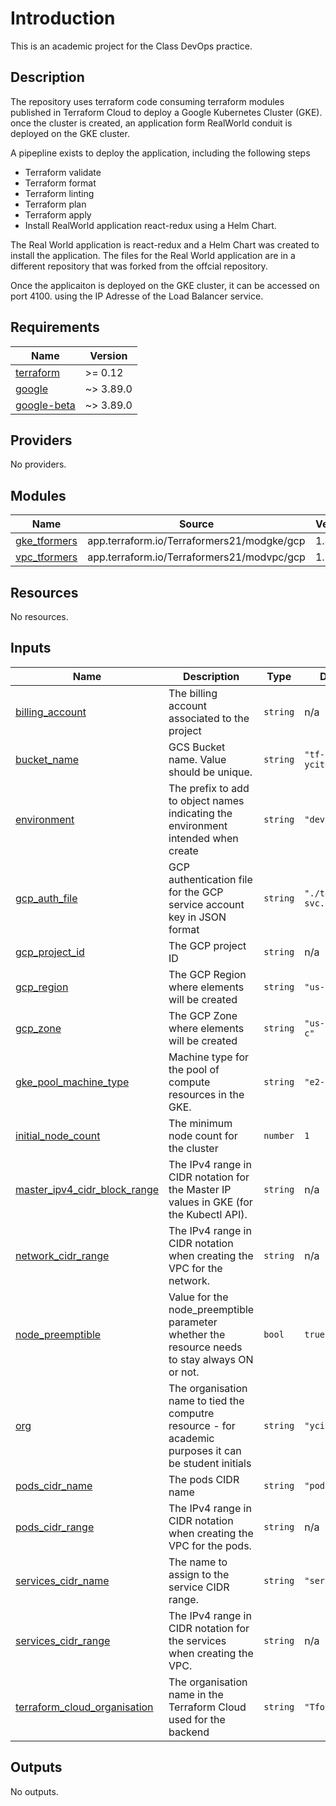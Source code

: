 # Introduction

This is an academic project for the Class DevOps practice. 

## Description

The repository uses terraform code consuming terraform modules published in Terraform Cloud to deploy a Google Kubernetes Cluster (GKE). 
once the cluster is created, an application form RealWorld conduit is deployed on the GKE cluster.

A pipepline exists to deploy the application, including the following steps 
- Terraform validate
- Terraform format
- Terraform linting
- Terraform plan
- Terraform apply
- Install RealWorld application react-redux using a Helm Chart.

The Real World application is react-redux and a Helm Chart was created to install the application. The files for the Real World application are in a different repository that was forked from the offcial repository.

Once the applicaiton is deployed on the GKE cluster, it can be accessed on port 4100. using the IP Adresse of the Load Balancer service. 

## Requirements

| Name | Version |
|------|---------|
| <a name="requirement_terraform"></a> [terraform](#requirement\_terraform) | >= 0.12 |
| <a name="requirement_google"></a> [google](#requirement\_google) | ~> 3.89.0 |
| <a name="requirement_google-beta"></a> [google-beta](#requirement\_google-beta) | ~> 3.89.0 |

## Providers

No providers.

## Modules

| Name | Source | Version |
|------|--------|---------|
| <a name="module_gke_tformers"></a> [gke\_tformers](#module\_gke\_tformers) | app.terraform.io/Terraformers21/modgke/gcp | 1.3.0 |
| <a name="module_vpc_tformers"></a> [vpc\_tformers](#module\_vpc\_tformers) | app.terraform.io/Terraformers21/modvpc/gcp | 1.1.0 |

## Resources

No resources.

## Inputs

| Name | Description | Type | Default | Required |
|------|-------------|------|---------|:--------:|
| <a name="input_billing_account"></a> [billing\_account](#input\_billing\_account) | The billing account associated to the project | `string` | n/a | yes |
| <a name="input_bucket_name"></a> [bucket\_name](#input\_bucket\_name) | GCS Bucket name. Value should be unique. | `string` | `"tf-bucket-ycit021"` | no |
| <a name="input_environment"></a> [environment](#input\_environment) | The prefix to add to object names indicating the environment intended when create | `string` | `"dev"` | no |
| <a name="input_gcp_auth_file"></a> [gcp\_auth\_file](#input\_gcp\_auth\_file) | GCP authentication file for the GCP service account key in JSON format | `string` | `"./terraform-svc.json"` | no |
| <a name="input_gcp_project_id"></a> [gcp\_project\_id](#input\_gcp\_project\_id) | The GCP project ID | `string` | n/a | yes |
| <a name="input_gcp_region"></a> [gcp\_region](#input\_gcp\_region) | The GCP Region where elements will be created | `string` | `"us-central1"` | no |
| <a name="input_gcp_zone"></a> [gcp\_zone](#input\_gcp\_zone) | The GCP Zone where elements will be created | `string` | `"us-central1-c"` | no |
| <a name="input_gke_pool_machine_type"></a> [gke\_pool\_machine\_type](#input\_gke\_pool\_machine\_type) | Machine type for the pool of compute resources in the GKE. | `string` | `"e2-small"` | no |
| <a name="input_initial_node_count"></a> [initial\_node\_count](#input\_initial\_node\_count) | The minimum node count for the cluster | `number` | `1` | no |
| <a name="input_master_ipv4_cidr_block_range"></a> [master\_ipv4\_cidr\_block\_range](#input\_master\_ipv4\_cidr\_block\_range) | The IPv4 range in CIDR notation for the Master IP values in GKE (for the Kubectl API). | `string` | n/a | yes |
| <a name="input_network_cidr_range"></a> [network\_cidr\_range](#input\_network\_cidr\_range) | The IPv4 range  in CIDR notation when creating the VPC for the network. | `string` | n/a | yes |
| <a name="input_node_preemptible"></a> [node\_preemptible](#input\_node\_preemptible) | Value for the node\_preemptible parameter whether the resource needs to stay always ON or not. | `bool` | `true` | no |
| <a name="input_org"></a> [org](#input\_org) | The organisation name to tied the computre resource - for academic purposes it can be student initials | `string` | `"ycit"` | no |
| <a name="input_pods_cidr_name"></a> [pods\_cidr\_name](#input\_pods\_cidr\_name) | The pods CIDR name | `string` | `"pod-d"` | no |
| <a name="input_pods_cidr_range"></a> [pods\_cidr\_range](#input\_pods\_cidr\_range) | The IPv4 range  in CIDR notation when creating the VPC for the pods. | `string` | n/a | yes |
| <a name="input_services_cidr_name"></a> [services\_cidr\_name](#input\_services\_cidr\_name) | The name to assign to the service CIDR range. | `string` | `"serv-d"` | no |
| <a name="input_services_cidr_range"></a> [services\_cidr\_range](#input\_services\_cidr\_range) | The IPv4 range  in CIDR notation for the services when creating the VPC. | `string` | n/a | yes |
| <a name="input_terraform_cloud_organisation"></a> [terraform\_cloud\_organisation](#input\_terraform\_cloud\_organisation) | The organisation name in the Terraform Cloud used for the backend | `string` | `"Tformers"` | no |

## Outputs

No outputs.
